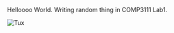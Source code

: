Helloooo World.
Writing random thing in COMP3111 Lab1.

![](C:\Users\newto\Downloads\lab1ScreenShot.jpg "Tux")
